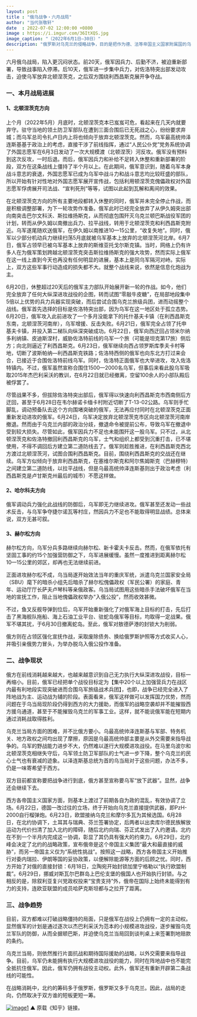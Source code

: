 ```yaml
---
layout: post
title : "俄乌战争・六月战局"
author: "当代张敬轩"
date  : 2022-07-02 12:00:00 +0800
image : https://i.imgur.com/36ItXQS.jpg
image_caption: "（2022年6月1日—30日）"
description: "俄罗斯对乌克兰的侵略战争，目的是把作为德、法等帝国主义国家附属国的乌克兰的全部或局部重新纳入俄罗斯帝国主义的控制下，乃至于进一步变成殖民地。"
---
```


六月俄乌战局，陷入更沉闷状态。前20天，俄军因兵力、后勤不济，被迫重新部署，导致战事陷入停滞。后10天，俄军进一步集中兵力，对佐洛特突出部发动攻击，迫使乌军放弃北顿涅茨克，之后双方围绕利西昌斯克展开争夺战。

<!--more-->

### 一、本月战局进展

#### 1、北顿涅茨克方向

上个月（2022年5月）月底时，北顿涅茨克本已岌岌可危，看起来在几天内就要弃守。驻守当地的领土防卫军部队在遭到三面合围后已无死战之心，纷纷要求弃城；而乌军总司令扎卢日内上将也倾向于放弃北顿涅茨克。然而，乌军最高统帅泽连斯基基于政治上的考虑，直接干涉了前线指挥，通过“人民公仆党”党务系统协调了外国志愿军在6月3日发动了一次大规模渡（北顿涅茨）河反攻。俄军没有预料到这次反攻，一时后退。而后，俄军因兵力和补给不足转入休整和重新部署的阶段，双方在这条战线上僵持了半个月以上。在此期间，俄军意识到，随着乌军本身战斗意志的衰退，外国志愿军已成为乌军中战斗力和战斗意志均比较旺盛的部队，所以开始有针对性地对外国志愿军展开宣传战，包括利用顿涅茨克傀儡政权对外国志愿军俘虏展开司法战、“宣判死刑”等等，试图以此起到瓦解和离间的效果。

在北顿涅茨克方向的所有主要地段都转入休整的同时，俄军并未完全停止作战，而是积极调整部署，为下一轮攻势作准备。俄军此时已经完全放弃了从伊久姆突出部向南突击巴尔文科沃、斯拉维扬斯克，从而彻底包围歼灭乌克兰顿巴斯战役军团的计划，转而从伊久姆以南撤出兵力、拉平战线，转用于北顿涅茨克和利西昌斯克附近。乌军遂尾随欢送俄军，在伊久姆以南推进10—15公里，“收复失地”。同时，俄军以少部分机动兵力继续扫荡5月底就被乌军基本上放弃的北顿涅茨河北岸。6月7日，俄军占领早已被乌军基本上放弃的斯维亚托戈尔斯克镇。当时，网络上仍有许多人在为俄军策划跨越北顿涅茨克突击斯拉维扬斯克的强大攻势，然而实际上俄军在这一线上直到今天也再没有任何明显的进展，基本上是同乌军隔河对峙。实际上，双方这些军事行动造成的损失都不大。就整个战线来说，依然是信息化炮战为主。

6月20日，休整超过20天后的俄军主力部队开始展开新一轮的作战。如今，他们完全放弃了任何大纵深进攻战役的企图，转而试图“零敲牛皮糖”，在局部地段集中5倍以上优势的兵力兵器实现突破，而后尝试合围乌克兰旅级兵团，进而动摇整个战线。俄军首先选择的目标是佐洛特突出部，因为乌军在这一地区处于孤立态势。6月20日，俄军攻入此前进攻了一个多月没能拿下的托什基夫卡镇（在利西昌斯克东南，北顿涅茨河南岸），乌军增援、反击失败。6月21日，俄军完全占领了托申基夫卡镇，并投入第二梯队向纵深突破成功。6月22日，俄军向西迂回占领米尔纳多利纳镇、皮迪斯涅村，威胁佐洛特前线的乌军一个旅（可能是坦克第17旅）侧后方；向北则逼近了利西昌斯克。6月23日，俄军继续向西占领罗斯库季夫卡村等地，切断了波斯帕纳—利西昌斯克铁路；佐洛特西侧的俄军也向东北方打过来会合，已接近于合围佐洛特前线乌军。同时，佐洛特正面俄军也大举进攻，攻入佐洛特镇内。不过，俄军虽然宣称合围住1500—2000名乌军，但事后来看此股乌军吸取2015年杰巴利采沃的教训，在6月22日就已经撤离，空留100余人的小部队殿后被俘罢了。

尽管战果不多，但拔除佐洛特突出部后，俄军得以快速向利西昌斯克市西南侧后方迂回，甚至于6月28日在韦尔赫诺卡缅卡村附近切断了T-13-02公路。乌军则手忙脚乱，调动预备队去这个方向围堵突破的俄军，无法再应付同时在北顿涅茨克正面重新发动进攻的俄军。6月24日，乌军决定放弃北顿涅茨克市区向北顿涅茨河南岸撤退。然而由于乌克兰内部的政治分歧，撤退命令被提前公布，导致乌军在撤退中受到较大损失。尽管如此，俄军因兵力不足也未能围歼这一股乌军。只不过，从北顿涅茨克和佐洛特撤回利西昌斯克的乌军，士气和组织上都受到沉重打击，已不堪使用，不得不调回后方建立第二道防线去了。俄军则趁胜推进，在利西昌斯克西北方渡过北顿涅茨河，试图合围利西昌斯克。目前，围绕利西昌斯克的交战还在继续。乌军方似倾向于放弃利西昌斯克，在塞维尔斯克和阿尔焦姆斯克（巴赫穆特）之间建立第二道防线，以拉平战线，但是乌最高统帅泽连斯基则出于政治考虑（利西昌斯克是卢甘斯克州最后的城市）不愿这样做。

#### 2、哈尔科夫方向

俄军调动兵力强化此战线的防御后，乌军即无力继续进攻。俄军甚至还发动一些战术反击，与乌军争夺捷尔诺瓦等村庄，然因兵力不足也不能取得明显战绩。总体来说，双方无甚可叙。

#### 3、赫尔松方向

赫尔松方向，乌军分兵多路继续向赫尔松、新卡霍夫卡反击。然而，在俄军依托有坚固工事的约15个加强营防御之下，乌军进展缓慢。虽然一度推进到距离赫尔松10—15公里的郊区，却再也无法继续前进。

正面进攻赫尔松不成，乌当局遂开始效法当年的重庆军统，派遣乌克兰国家安全局（SBU）麾下的暗杀小组先后暗杀了赫尔松傀儡政权（军民公署）的家庭、青年、运动厅厅长萨夫卢琴科等亲俄政客。乌当局试图用这些暗杀手法破坏俄军在当地的宣抚工作，阻止当地傀儡政权举办“入俄公投”，然而收效甚微。

不过，鱼叉反舰导弹到位后，乌军开始重新强化了对俄军海上目标的打击，先后打击了黑海舰队拖船、海上石油工业平台、驻蛇岛俄军等目标，均取得一定战果。俄军不堪其扰，于6月30日撤离蛇岛。至此，俄军对敖德萨港的封锁大为削弱。

俄方则在占领区强化宣抚作战，采取废除债务、换给俄罗斯护照等方式收买人心，并吸引亲俄势力冒头，为举办脱乌入俄公投作准备。


### 二、战争现状

俄方在前线消耗越来越大，也越来越意识到自己无力执行大纵深进攻战役，目标一再缩小。目前，俄军已经把单个战役目标定为【集中20个以上加强营兵力在战区内最有利地段实现突破进而合围乌军旅级战术兵团】，也即，战争已经完全进入了阵地战为主、运动战为辅的阶段。表面看来，俄军这样做可以发挥国力优势，然而问题在于乌当局现阶段仍得到西方的大力援助，而俄军的战略空袭却并不能摧毁西方援乌通道，甚至于不能摧毁乌克兰的军事工业。这样，就不能说俄军能在短期内通过消耗战取得胜利。

乌克兰当局方面的困难，并不比俄方要小。乌最高统帅泽连斯基与军部、特务机关、地方政权之间均出现了摩擦，原因是乌最高统帅部主要是从外交需要来指导战争的。乌军的野战能力进步不大，仍然难以遂行大规模进攻战役。在马里乌波尔和北顿涅茨克相继失守后，乌军领土防卫军部队的士气进一步下降，整个乌克兰的民心士气也有衰减的迹象。以泽连斯基总统为首的乌当局对于这些问题，办法不多，仍是一味寄希望于西方。

双方目前都宣称要把战争进行到底，俄方甚至宣称要乌军“放下武器”。显然，战争还会继续下去。

西方各帝国主义国家方面，则基本上渡过了前期各自为政的混乱，有效协调了立场。6月22日，德国一改过往的立场，终于开始向乌克兰直接提供武器，即PzH-2000自行榴弹炮。6月23日，欧盟接纳乌克兰和摩尔多瓦为其候选国。6月28日，在北约协调下，土耳其与瑞典、芬兰签署协定，后两者以出卖库尔德民族解放运动为代价扫清了加入北约的障碍，随后北约向瑞、芬正式发出了入约邀请。北约在不到一个半月内完成这一协调，彰显了其仍具有强大的约束力。6月29日，北约峰会决定了北约的战略政策，宣布俄帝是这个帝国主义集团“最大和最直接的威胁”，而另一帝国主义仅为“系统性挑战”。按照这一战略，西方各帝国主义开始推行对委内瑞拉、伊朗等国的妥协政策，以便解除能源等方面的后顾之忧。同时，西方开始了对俄的直接封锁：6月18日，立陶宛开始封锁加里宁格勒以“执行欧盟制裁”。6月29日，挪威对斯瓦尔巴群岛上巴伦支堡的俄国人也开始执行封锁。与之相反的是，除叙利亚复兴党政权投来“宝贵支持”外，俄帝在国际上始终未能得到有力的支持，连欧亚联盟的成员哈萨克斯坦都与之拉开了距离。


### 三、战争趋势

目前，双方都难以打破战略僵持的局面，只是俄军在战役上仍拥有一定的主动权。显然俄军的计划是通过逐次以杰巴利采沃为范本的小规模进攻战役，逐步摧毁乌克兰军队的防御，从而全据顿巴斯，并迫使乌克兰当局回到谈判桌上来签署割地赔款的条约。

乌克兰当局，则依然推行片面抗战和期待国际援助的战略，以外交需要来指导战争。目前，乌军仍未能拥有执行大规模进攻战役的能力，同时在阵地战中也不能完全抵抗住俄军。因此，俄军仍拥有战役主动权。此外，俄军还有重新开辟第二条战线的可能性。

在战略消耗中，北约的筹码多于俄罗斯，俄罗斯又多于乌克兰。因此，战局的走向，仍然取决于双方谁的短板更短一筹。

[![image1](https://i.imgur.com/KXfORFH.png)](https://zhuanlan.zhihu.com/p/536579201)
▲ 原载《知乎》链接。

<!--END-->